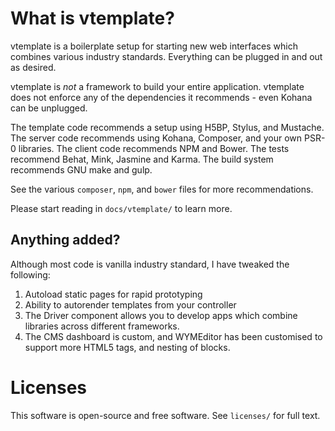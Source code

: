 # What is vtemplate?

vtemplate is a boilerplate setup for starting new web interfaces which combines
various industry standards. Everything can be plugged in and out as desired.

vtemplate is _not_ a framework to build your entire application. vtemplate does
not enforce any of the dependencies it recommends - even Kohana can be
unplugged.

The template code recommends a setup using H5BP, Stylus, and Mustache. The
server code recommends using Kohana, Composer, and your own PSR-0 libraries. The
client code recommends NPM and Bower. The tests recommend Behat, Mink, Jasmine
and Karma. The build system recommends GNU make and gulp.

See the various `composer`, `npm`, and `bower` files for more recommendations.

Please start reading in `docs/vtemplate/` to learn more.

## Anything added?

Although most code is vanilla industry standard, I have tweaked the following:

 1. Autoload static pages for rapid prototyping
 2. Ability to autorender templates from your controller
 3. The Driver component allows you to develop apps which combine libraries
    across different frameworks.
 4. The CMS dashboard is custom, and WYMEditor has been customised to support
    more HTML5 tags, and nesting of blocks.

# Licenses

This software is open-source and free software. See `licenses/` for full text.
